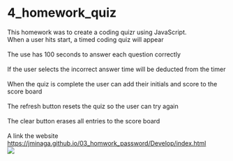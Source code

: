 # 4_homework_quiz
This homework was to create a coding quizr using JavaScript.
<br> When a user hits start, a timed coding quiz will appear</br>
<br> The use has 100 seconds to answer each question correctly</br>
<br> If the user selects the incorrect answer time will be deducted from the timer</br>
<br> When the quiz is complete the user can add their initials and score to the score board</br>
<br> The refresh button resets the quiz so the user can try again</br>
<br> The clear button erases all entries to the score board</br>
<br> A link the website https://jminaga.github.io/03_homwork_password/Develop/index.html </br>
![](Img/readme.png)

